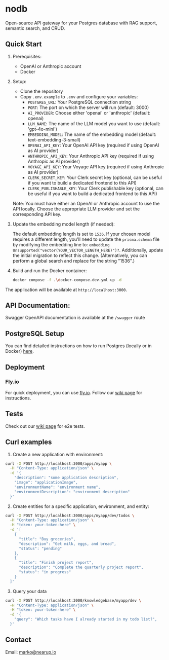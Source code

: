 # nodb
Open-source API gateway for your Postgres database with RAG support, semantic search, and CRUD.
## Quick Start

1. Prerequisites:
   - OpenAI or Anthropic account
   - Docker

2. Setup:
   - Clone the repository
   - Copy `.env.example` to `.env` and configure your variables: 
     - `POSTGRES_URL`: Your PostgreSQL connection string
     - `PORT`: The port on which the server will run (default: 3000)
     - `AI_PROVIDER`: Choose either 'openai' or 'anthropic' (default: openai)
     - `LLM_NAME`: The name of the LLM model you want to use (default: 'gpt-4o-mini')
     - `EMBEDDING_MODEL`: The name of the embedding model (default: text-embedding-3-small)
     - `OPENAI_API_KEY`: Your OpenAI API key (required if using OpenAI as AI provider)
     - `ANTHROPIC_API_KEY`: Your Anthropic API key (required if using Anthropic as AI provider)
     - `VOYAGE_API_KEY`: Your Voyage API key (required if using Anthropic as AI provider)
     - `CLERK_SECRET_KEY`: Your Clerk secret key (optional, can be useful if you want to build a dedicated frontend to this API)
     - `CLERK_PUBLISHABLE_KEY`: Your Clerk publishable key (optional, can be useful if you want to build a dedicated frontend to this API)

   Note: You must have either an OpenAI or Anthropic account to use the API locally. Choose the appropriate LLM provider and set the corresponding API key.
3. Update the embedding model length (if needed):
   
   The default embedding length is set to `1536`. If your chosen model requires a different length, you'll need to update the `prisma.schema` file by modifying the embedding line to: `embedding Unsupported("vector(YOUR_VECTOR_LENGTH_HERE)")?`. Additionally, update the      initial migration to reflect this change. (Alternatively, you can perform a global search and replace for the string "1536".)

5. Build and run the Docker container:
   ```bash
   docker compose -f .\docker-compose.dev.yml up -d
   ```
The application will be available at `http://localhost:3000`.

## API Documentation:

Swagger OpenAPI documentation is available at the `/swagger` route

## PostgreSQL Setup

You can find detailed instructions on how to run Postgres (locally or in Docker) [here](https://github.com/nearup-io/nodb/wiki/Postgres-database).

## Deployment

### Fly.io
For quick deployment, you can use [fly.io](https://fly.io/). Follow our [wiki page](https://github.com/nearup-io/nodb/wiki/Deployment-on-fly.io) for instructions.

## Tests

Check out our [wiki page](https://github.com/nearup-io/nodb/wiki/E2E-tests-%E2%80%90-postgres) for e2e tests.

## Curl examples

1. Create a new application with environment:
```bash
curl -X POST http://localhost:3000/apps/myapp \
  -H "Content-Type: application/json" \
  -d '{
    "description": "some application description",
    "image": "applicationImage",
    "environmentName": "environment name",
    "environmentDescription": "environment description"
  }'
```
2. Create entities for a specific application, environment, and entity:
```bash
curl -X POST http://localhost:3000/apps/myapp/dev/todos \
  -H "Content-Type: application/json" \
  -H "token: your-token-here" \
  -d '[
    {
      "title": "Buy groceries",
      "description": "Get milk, eggs, and bread",
      "status": "pending"
    },
    {
      "title": "Finish project report",
      "description": "Complete the quarterly project report",
      "status": "in progress"
    }
  ]'
```
3. Query your data

```bash
curl -X POST http://localhost:3000/knowledgebase/myapp/dev \
  -H "Content-Type: application/json" \
  -H "token: your-token-here" \
  -d '{
    "query": "Which tasks have I already started in my todo list?",
  }'
```

## Contact

Email: marko@nearup.io
